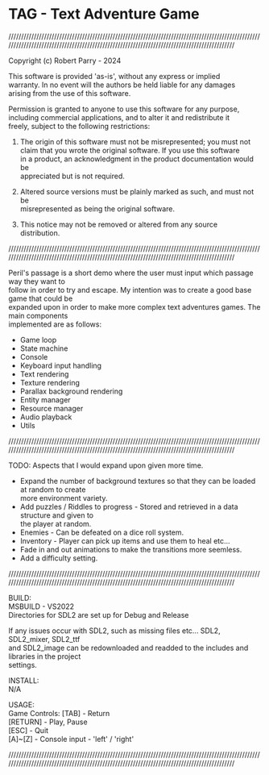 # TAG - Text Adventure Game

////////////////////////////////////////////////////////////////////////////////////////////////////////////////////////////////////////////////////////////////////////////////////////////

Copyright (c) Robert Parry - 2024

This software is provided 'as-is', without any express or implied <br />
warranty. In no event will the authors be held liable for any damages <br />
arising from the use of this software. <br />

Permission is granted to anyone to use this software for any purpose, <br />
including commercial applications, and to alter it and redistribute it <br />
freely, subject to the following restrictions: <br />

1. The origin of this software must not be misrepresented; you must not <br />
claim that you wrote the original software. If you use this software <br />
in a product, an acknowledgment in the product documentation would be <br />
appreciated but is not required. <br />

2. Altered source versions must be plainly marked as such, and must not be <br />
misrepresented as being the original software. <br />

3. This notice may not be removed or altered from any source <br />
distribution. <br />

////////////////////////////////////////////////////////////////////////////////////////////////////////////////////////////////////////////////////////////////////////////////////////////

Peril's passage is a short demo where the user must input which passage way they want to <br />
follow in order to try and escape. My intention was to create a good base game that could be <br />
expanded upon in order to make more complex text adventures games. The main components <br />
implemented are as follows:<br />

- Game loop
- State machine
- Console
- Keyboard input handling
- Text rendering
- Texture rendering
- Parallax background rendering
- Entity manager
- Resource manager
- Audio playback
- Utils

////////////////////////////////////////////////////////////////////////////////////////////////////////////////////////////////////////////////////////////////////////////////////////////

TODO: Aspects that I would expand upon given more time.<br />
- Expand the number of background textures so that they can be loaded at random to create <br />
    more environment variety.<br />
- Add puzzles / Riddles to progress - Stored and retrieved in a data structure and given to <br />
    the player at random.<br />
- Enemies - Can be defeated on a dice roll system.<br />
- Inventory - Player can pick up items and use them to heal etc...<br />
- Fade in and out animations to make the transitions more seemless.<br />
- Add a difficulty setting.<br />

////////////////////////////////////////////////////////////////////////////////////////////////////////////////////////////////////////////////////////////////////////////////////////////

BUILD:<br />
MSBUILD - VS2022<br />
Directories for SDL2 are set up for Debug and Release<br />

If any issues occur with SDL2, such as missing files etc... SDL2, SDL2_mixer, SDL2_ttf <br />
and SDL2_image can be redownloaded and readded to the includes and libraries in the project <br />
settings.<br />

INSTALL:<br />
N/A<br />

USAGE:<br />
Game Controls:  [TAB] - Return <br />
                [RETURN] - Play, Pause <br />
                [ESC] - Quit <br />
                [A]~[Z] - Console input - 'left' / 'right' <br />


////////////////////////////////////////////////////////////////////////////////////////////////////////////////////////////////////////////////////////////////////////////////////////////
